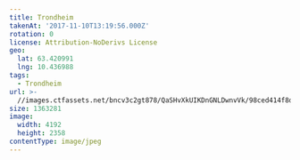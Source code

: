 ```yaml
---
title: Trondheim
takenAt: '2017-11-10T13:19:56.000Z'
rotation: 0
license: Attribution-NoDerivs License
geo:
  lat: 63.420991
  lng: 10.436988
tags:
  - Trondheim
url: >-
  //images.ctfassets.net/bncv3c2gt878/QaSHvXkUIKDnGNLDwnvVk/98ced414f8db0f68cfb7a8a855ae78b3/trondheim_37645059314_o
size: 1363281
image:
  width: 4192
  height: 2358
contentType: image/jpeg
---
```


